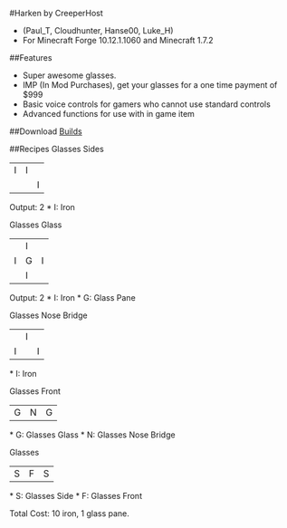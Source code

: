 #Harken by CreeperHost
* (Paul_T, Cloudhunter, Hanse00, Luke_H)
* For Minecraft Forge 10.12.1.1060 and Minecraft 1.7.2

##Features
* Super awesome glasses.
* IMP (In Mod Purchases), get your glasses for a one time payment of $999
* Basic voice controls for gamers who cannot use standard controls
* Advanced functions for use with in game item

##Download
[Builds](http://www.creeperrepo.net/ci/ModJam4-CreeperHost/)

##Recipes
Glasses Sides
<table>
    <tr>
        <td>I</td>
        <td>I</td>
        <td></td>
    </tr>
    <tr>
        <td></td>
        <td></td>
        <td>I</td>
    </tr>
</table>
Output: 2
* I: Iron

Glasses Glass
<table>
    <tr>
        <td></td>
        <td>I</td>
        <td></td>
    </tr>
    <tr>
        <td>I</td>
        <td>G</td>
        <td>I</td>
    </tr>
    <tr>
        <td></td>
        <td>I</td>
        <td></td>
    </tr>
</table>
Output: 2
* I: Iron
* G: Glass Pane

Glasses Nose Bridge
<table>
    <tr>
        <td></td>
        <td>I</td>
        <td></td>
    </tr>
    <tr>
        <td>I</td>
        <td></td>
        <td>I</td>
    </tr>
</table>
* I: Iron

Glasses Front
<table>
    <tr>
        <td>G</td>
        <td>N</td>
        <td>G</td>
    </tr>
</table>
* G: Glasses Glass
* N: Glasses Nose Bridge

Glasses
<table>
    <tr>
        <td>S</td>
        <td>F</td>
        <td>S</td>
    </tr>
</table>
* S: Glasses Side
* F: Glasses Front

Total Cost: 10 iron, 1 glass pane.
